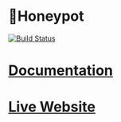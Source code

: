 🍯Honeypot
==================
[![Build Status](https://travis-ci.org/cpe305/fall2016-project-JuicyPasta.svg?branch=master)](https://travis-ci.org/cpe305/fall2016-project-JuicyPasta)

# [Documentation](https://cpe305.github.io/fall2016-project-JuicyPasta/)
# [Live Website](http://honeypot.jacksondarrow.com:8888/honeypot-1.0/)

